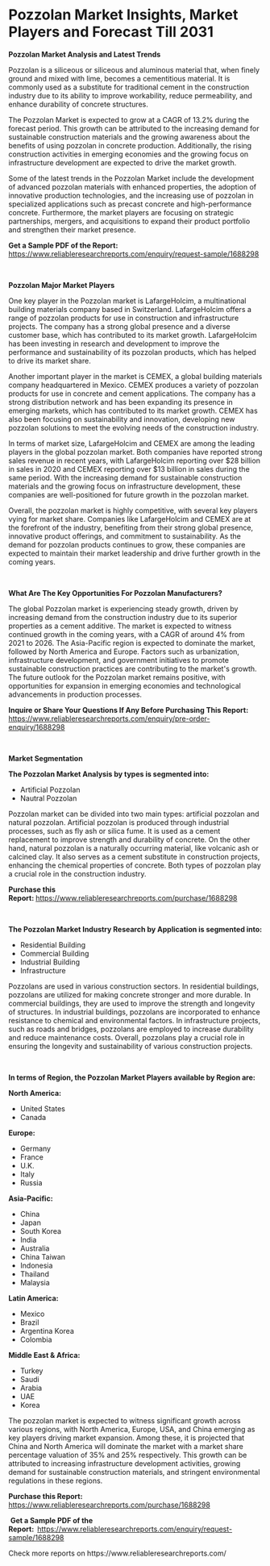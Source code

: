 <p><h1>Pozzolan Market Insights, Market Players and Forecast Till 2031</h1></p><p><strong>Pozzolan Market Analysis and Latest Trends</strong></p>
<p><p>Pozzolan is a siliceous or siliceous and aluminous material that, when finely ground and mixed with lime, becomes a cementitious material. It is commonly used as a substitute for traditional cement in the construction industry due to its ability to improve workability, reduce permeability, and enhance durability of concrete structures.</p><p>The Pozzolan Market is expected to grow at a CAGR of 13.2% during the forecast period. This growth can be attributed to the increasing demand for sustainable construction materials and the growing awareness about the benefits of using pozzolan in concrete production. Additionally, the rising construction activities in emerging economies and the growing focus on infrastructure development are expected to drive the market growth.</p><p>Some of the latest trends in the Pozzolan Market include the development of advanced pozzolan materials with enhanced properties, the adoption of innovative production technologies, and the increasing use of pozzolan in specialized applications such as precast concrete and high-performance concrete. Furthermore, the market players are focusing on strategic partnerships, mergers, and acquisitions to expand their product portfolio and strengthen their market presence.</p></p>
<p><strong>Get a Sample PDF of the Report:&nbsp;</strong> <a href="https://www.reliableresearchreports.com/enquiry/request-sample/1688298">https://www.reliableresearchreports.com/enquiry/request-sample/1688298</a></p>
<p>&nbsp;</p>
<p><strong>Pozzolan Major Market Players</strong></p>
<p><p>One key player in the Pozzolan market is LafargeHolcim, a multinational building materials company based in Switzerland. LafargeHolcim offers a range of pozzolan products for use in construction and infrastructure projects. The company has a strong global presence and a diverse customer base, which has contributed to its market growth. LafargeHolcim has been investing in research and development to improve the performance and sustainability of its pozzolan products, which has helped to drive its market share.</p><p>Another important player in the market is CEMEX, a global building materials company headquartered in Mexico. CEMEX produces a variety of pozzolan products for use in concrete and cement applications. The company has a strong distribution network and has been expanding its presence in emerging markets, which has contributed to its market growth. CEMEX has also been focusing on sustainability and innovation, developing new pozzolan solutions to meet the evolving needs of the construction industry.</p><p>In terms of market size, LafargeHolcim and CEMEX are among the leading players in the global pozzolan market. Both companies have reported strong sales revenue in recent years, with LafargeHolcim reporting over $28 billion in sales in 2020 and CEMEX reporting over $13 billion in sales during the same period. With the increasing demand for sustainable construction materials and the growing focus on infrastructure development, these companies are well-positioned for future growth in the pozzolan market.</p><p>Overall, the pozzolan market is highly competitive, with several key players vying for market share. Companies like LafargeHolcim and CEMEX are at the forefront of the industry, benefiting from their strong global presence, innovative product offerings, and commitment to sustainability. As the demand for pozzolan products continues to grow, these companies are expected to maintain their market leadership and drive further growth in the coming years.</p></p>
<p>&nbsp;</p>
<p><strong>What Are The Key Opportunities For Pozzolan Manufacturers?</strong></p>
<p><p>The global Pozzolan market is experiencing steady growth, driven by increasing demand from the construction industry due to its superior properties as a cement additive. The market is expected to witness continued growth in the coming years, with a CAGR of around 4% from 2021 to 2026. The Asia-Pacific region is expected to dominate the market, followed by North America and Europe. Factors such as urbanization, infrastructure development, and government initiatives to promote sustainable construction practices are contributing to the market's growth. The future outlook for the Pozzolan market remains positive, with opportunities for expansion in emerging economies and technological advancements in production processes.</p></p>
<p><strong>Inquire or Share Your Questions If Any Before Purchasing This Report:</strong> <a href="https://www.reliableresearchreports.com/enquiry/pre-order-enquiry/1688298">https://www.reliableresearchreports.com/enquiry/pre-order-enquiry/1688298</a></p>
<p>&nbsp;</p>
<p><strong>Market Segmentation</strong></p>
<p><strong>The Pozzolan Market Analysis by types is segmented into:</strong></p>
<p><ul><li>Artificial Pozzolan</li><li>Nautral Pozzolan</li></ul></p>
<p><p>Pozzolan market can be divided into two main types: artificial pozzolan and natural pozzolan. Artificial pozzolan is produced through industrial processes, such as fly ash or silica fume. It is used as a cement replacement to improve strength and durability of concrete. On the other hand, natural pozzolan is a naturally occurring material, like volcanic ash or calcined clay. It also serves as a cement substitute in construction projects, enhancing the chemical properties of concrete. Both types of pozzolan play a crucial role in the construction industry.</p></p>
<p><strong>Purchase this Report:&nbsp;</strong><a href="https://www.reliableresearchreports.com/purchase/1688298">https://www.reliableresearchreports.com/purchase/1688298</a></p>
<p>&nbsp;</p>
<p><strong>The Pozzolan Market Industry Research by Application is segmented into:</strong></p>
<p><ul><li>Residential Building</li><li>Commercial Building</li><li>Industrial Building</li><li>Infrastructure</li></ul></p>
<p><p>Pozzolans are used in various construction sectors. In residential buildings, pozzolans are utilized for making concrete stronger and more durable. In commercial buildings, they are used to improve the strength and longevity of structures. In industrial buildings, pozzolans are incorporated to enhance resistance to chemical and environmental factors. In infrastructure projects, such as roads and bridges, pozzolans are employed to increase durability and reduce maintenance costs. Overall, pozzolans play a crucial role in ensuring the longevity and sustainability of various construction projects.</p></p>
<p>&nbsp;</p>
<p><strong>In terms of Region, the Pozzolan Market Players available by Region are:</strong></p>
<p>
    <p> <strong> North America: </strong>
        <ul>
            <li>United States</li>
            <li>Canada</li>
        </ul>
        </p> 
    <p> <strong> Europe: </strong>
        <ul>
            <li>Germany</li>
            <li>France</li>
            <li>U.K.</li>
            <li>Italy</li>
            <li>Russia</li>
        </ul>
        </p> 
    <p> <strong> Asia-Pacific: </strong>
        <ul>
            <li>China</li>
            <li>Japan</li>
            <li>South Korea</li>
            <li>India</li>
            <li>Australia</li>
            <li>China Taiwan</li>
            <li>Indonesia</li>
            <li>Thailand</li>
            <li>Malaysia</li>
        </ul>
        </p> 
    <p> <strong> Latin America: </strong>
        <ul>
            <li>Mexico</li>
            <li>Brazil</li>
            <li>Argentina Korea</li>
            <li>Colombia</li>
        </ul>
        </p> 
    <p> <strong> Middle East & Africa: </strong>
        <ul>
            <li>Turkey</li>
            <li>Saudi</li>
            <li>Arabia</li>
            <li>UAE</li>
            <li>Korea</li>
        </ul>
    </p>
    </p>
<p><p>The pozzolan market is expected to witness significant growth across various regions, with North America, Europe, USA, and China emerging as key players driving market expansion. Among these, it is projected that China and North America will dominate the market with a market share percentage valuation of 35% and 25% respectively. This growth can be attributed to increasing infrastructure development activities, growing demand for sustainable construction materials, and stringent environmental regulations in these regions.</p></p>
<p><strong>Purchase this Report: </strong><a href="https://www.reliableresearchreports.com/purchase/1688298">https://www.reliableresearchreports.com/purchase/1688298</a></p>
<p>&nbsp;<strong>Get a Sample PDF of the Report:&nbsp;&nbsp;</strong><a href="https://www.reliableresearchreports.com/enquiry/request-sample/1688298">https://www.reliableresearchreports.com/enquiry/request-sample/1688298</a></p>
<p><strong></strong></p>
<p>Check more reports on https://www.reliableresearchreports.com/</p>